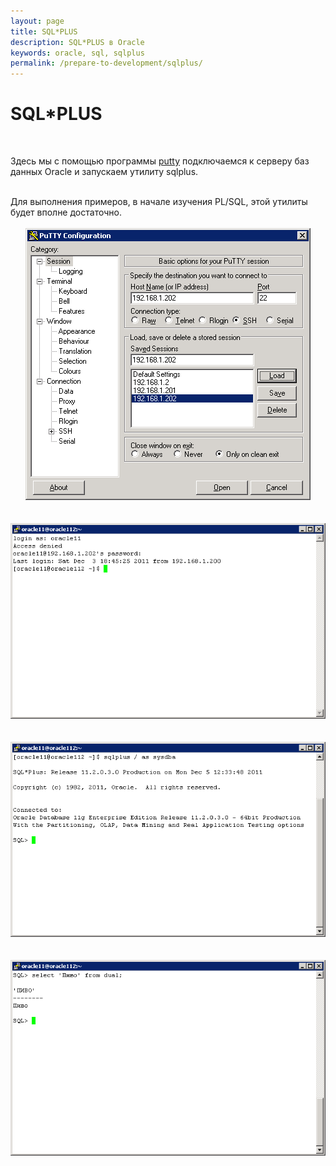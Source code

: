 ```yaml
---
layout: page
title: SQL*PLUS
description: SQL*PLUS в Oracle
keywords: oracle, sql, sqlplus
permalink: /prepare-to-development/sqlplus/
---
```


# SQL\*PLUS

<br/>

Здесь мы с помощью программы <a href="http://putty.org">putty</a> подключаемся к серверу баз данных Oracle и запускаем утилиту sqlplus.

<br/>
Для выполнения примеров, в начале изучения PL/SQL, этой утилиты будет вполне достаточно.

<br />
<br />

<div align="center">
<img src="/img/intro/ide/sqlplus/putty1.png" border="0" alt="SQL PLUS">
</div>

<br />
<br />

<div align="center">
<img src="/img/intro/ide/sqlplus/putty2.png" border="0" alt="SQL PLUS">
</div>

<br />
<br />

<div align="center">
<img src="/img/intro/ide/sqlplus/putty3.png" border="0" alt="SQL PLUS">
</div>

<br />
<br />

<div align="center">
<img src="/img/intro/ide/sqlplus/putty4.png" border="0" alt="SQL PLUS">
</div>
